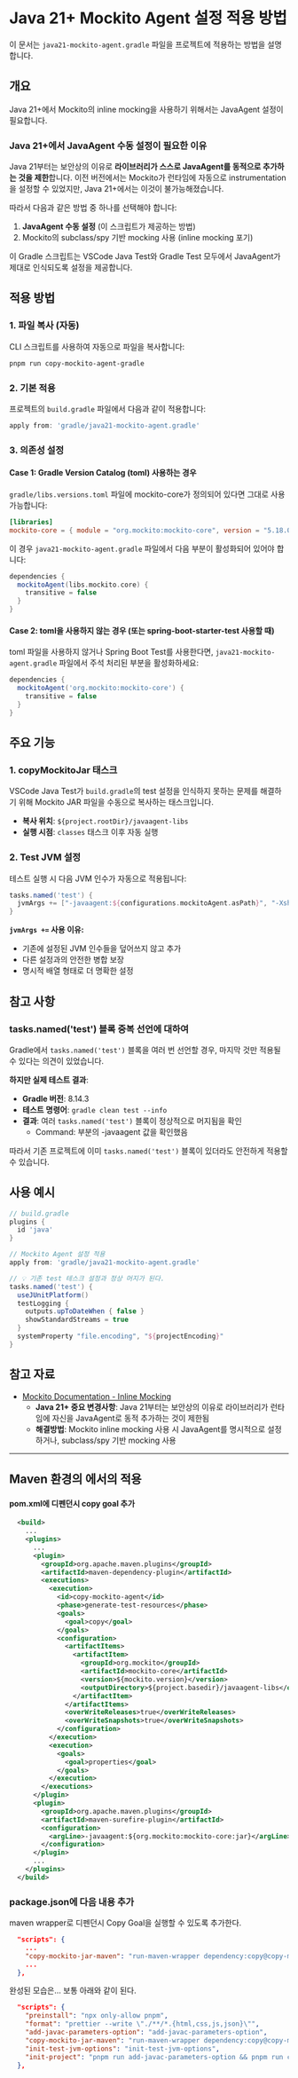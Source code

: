 # Java 21+ Mockito Agent 설정 적용 방법

이 문서는 `java21-mockito-agent.gradle` 파일을 프로젝트에 적용하는 방법을 설명합니다.

## 개요

Java 21+에서 Mockito의 inline mocking을 사용하기 위해서는 JavaAgent 설정이 필요합니다. 

### Java 21+에서 JavaAgent 수동 설정이 필요한 이유

Java 21부터는 보안상의 이유로 **라이브러리가 스스로 JavaAgent를 동적으로 추가하는 것을 제한**합니다. 이전 버전에서는 Mockito가 런타임에 자동으로 instrumentation을 설정할 수 있었지만, Java 21+에서는 이것이 불가능해졌습니다.

따라서 다음과 같은 방법 중 하나를 선택해야 합니다:
1. **JavaAgent 수동 설정** (이 스크립트가 제공하는 방법)
2. Mockito의 subclass/spy 기반 mocking 사용 (inline mocking 포기)

이 Gradle 스크립트는 VSCode Java Test와 Gradle Test 모두에서 JavaAgent가 제대로 인식되도록 설정을 제공합니다.

## 적용 방법

### 1. 파일 복사 (자동)

CLI 스크립트를 사용하여 자동으로 파일을 복사합니다:

```bash
pnpm run copy-mockito-agent-gradle
```

### 2. 기본 적용

프로젝트의 `build.gradle` 파일에서 다음과 같이 적용합니다:

```gradle
apply from: 'gradle/java21-mockito-agent.gradle'
```

### 3. 의존성 설정

#### Case 1: Gradle Version Catalog (toml) 사용하는 경우

`gradle/libs.versions.toml` 파일에 mockito-core가 정의되어 있다면 그대로 사용 가능합니다:

```toml
[libraries]
mockito-core = { module = "org.mockito:mockito-core", version = "5.18.0" }
```

이 경우 `java21-mockito-agent.gradle` 파일에서 다음 부분이 활성화되어 있어야 합니다:

```groovy
dependencies {
  mockitoAgent(libs.mockito.core) {
    transitive = false
  }
}
```

#### Case 2: toml을 사용하지 않는 경우 (또는 **spring-boot-starter-test** 사용할 때)

toml 파일을 사용하지 않거나 Spring Boot Test를 사용한다면, `java21-mockito-agent.gradle` 파일에서 주석 처리된 부분을 활성화하세요:

```groovy
dependencies {
  mockitoAgent('org.mockito:mockito-core') {
    transitive = false
  }
}
```

## 주요 기능

### 1. copyMockitoJar 태스크

VSCode Java Test가 `build.gradle`의 test 설정을 인식하지 못하는 문제를 해결하기 위해 Mockito JAR 파일을 수동으로 복사하는 태스크입니다.

- **복사 위치**: `${project.rootDir}/javaagent-libs`
- **실행 시점**: `classes` 태스크 이후 자동 실행

### 2. Test JVM 설정

테스트 실행 시 다음 JVM 인수가 자동으로 적용됩니다:

```groovy
tasks.named('test') {
  jvmArgs += ["-javaagent:${configurations.mockitoAgent.asPath}", "-Xshare:off"]
}
```

**`jvmArgs +=` 사용 이유:**
- 기존에 설정된 JVM 인수들을 덮어쓰지 않고 추가
- 다른 설정과의 안전한 병합 보장
- 명시적 배열 형태로 더 명확한 설정

## 참고 사항

### tasks.named('test') 블록 중복 선언에 대하여

Gradle에서 `tasks.named('test')` 블록을 여러 번 선언할 경우, 마지막 것만 적용될 수 있다는 의견이 있었습니다. 

**하지만 실제 테스트 결과**:
- **Gradle 버전**: 8.14.3
- **테스트 명령어**: `gradle clean test --info`
- **결과**: 여러 `tasks.named('test')` 블록이 정상적으로 머지됨을 확인
  - Command: 부분의 -javaagent 값을 확인했음


따라서 기존 프로젝트에 이미 `tasks.named('test')` 블록이 있더라도 안전하게 적용할 수 있습니다.

## 사용 예시

```groovy
// build.gradle
plugins {
  id 'java'
}

// Mockito Agent 설정 적용
apply from: 'gradle/java21-mockito-agent.gradle'

// 💡 기존 test 테스크 설정과 정상 머지가 된다.
tasks.named('test') {
  useJUnitPlatform()
  testLogging {
    outputs.upToDateWhen { false }
    showStandardStreams = true
  }
  systemProperty "file.encoding", "${projectEncoding}"
}
```

## 참고 자료

- [Mockito Documentation - Inline Mocking](https://javadoc.io/doc/org.mockito/mockito-core/latest/org.mockito/org/mockito/Mockito.html#0.3)
  - **Java 21+ 중요 변경사항**: Java 21부터는 보안상의 이유로 라이브러리가 런타임에 자신을 JavaAgent로 동적 추가하는 것이 제한됨
  - **해결방법**: Mockito inline mocking 사용 시 JavaAgent를 명시적으로 설정하거나, subclass/spy 기반 mocking 사용



---

## Maven 환경의 에서의 적용

#### pom.xml에 디펜던시 copy goal 추가 

```xml
  <build>
    ...
    <plugins>
      ...
      <plugin>
        <groupId>org.apache.maven.plugins</groupId>
        <artifactId>maven-dependency-plugin</artifactId>
        <executions>
          <execution>
            <id>copy-mockito-agent</id>
            <phase>generate-test-resources</phase>
            <goals>
              <goal>copy</goal>
            </goals>
            <configuration>
              <artifactItems>
                <artifactItem>
                  <groupId>org.mockito</groupId>
                  <artifactId>mockito-core</artifactId>
                  <version>${mockito.version}</version>
                  <outputDirectory>${project.basedir}/javaagent-libs</outputDirectory>
                </artifactItem>
              </artifactItems>
              <overWriteReleases>true</overWriteReleases>
              <overWriteSnapshots>true</overWriteSnapshots>
            </configuration>
          </execution>
          <execution>
            <goals>
              <goal>properties</goal>
            </goals>
          </execution>
        </executions>
      </plugin>
      <plugin>
        <groupId>org.apache.maven.plugins</groupId>
        <artifactId>maven-surefire-plugin</artifactId>
        <configuration>
          <argLine>-javaagent:${org.mockito:mockito-core:jar}</argLine>
        </configuration>
      </plugin>
      ...
    </plugins>
  </build>
```



### package.json에 다음 내용 추가

maven wrapper로 디펜던시 Copy Goal을 실행할 수 있도록 추가한다.

```json
  "scripts": {
    ...
    "copy-mockito-jar-maven": "run-maven-wrapper dependency:copy@copy-mockito-agent",
    ...
  },
```

완성된 모습은... 보통 아래와 같이 된다.

```json
  "scripts": {
    "preinstall": "npx only-allow pnpm",
    "format": "prettier --write \"./**/*.{html,css,js,json}\"",
    "add-javac-parameters-option": "add-javac-parameters-option",
    "copy-mockito-jar-maven": "run-maven-wrapper dependency:copy@copy-mockito-agent",
    "init-test-jvm-options": "init-test-jvm-options",
    "init-project": "pnpm run add-javac-parameters-option && pnpm run copy-mockito-jar-maven && pnpm run init-test-jvm-options"
  },
```

